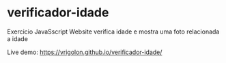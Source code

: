 # verificador-idade

Exercicio JavaSscript
Website verifica idade e mostra uma foto relacionada a idade


Live demo: https://vrigolon.github.io/verificador-idade/
